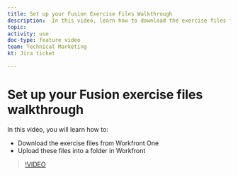 ```yaml
---
title: Set up your Fusion Exercise Files Walkthrough
description:  In this video, learn how to download the exercise files from Workfront One and upload these files into a folder in Workfront, in [!DNL Adobe Workfront Fusion].
topic: 
activity: use
doc-type: feature video
team: Technical Marketing
kt: Jira ticket 

---
```

# Set up your Fusion exercise files walkthrough

In this video, you will learn how to:

* Download the exercise files from Workfront One
* Upload these files into a folder in Workfront

>[!VIDEO](https://video.tv.adobe.com/v/335258/?quality=12)
